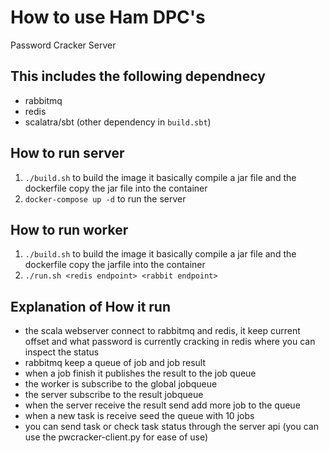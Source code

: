 # How to use Ham DPC's

Password Cracker Server

## This includes the following dependnecy

* rabbitmq
* redis
* scalatra/sbt (other dependency in `build.sbt`)

## How to run server

1. `./build.sh` to build the image it basically compile a jar file and the dockerfile copy the jar
file into the container
2. `docker-compose up -d` to run the server

## How to run worker
1. `./build.sh` to build the image it basically compile a jar file and the dockerfile copy the jarfile into the container
2. `./run.sh <redis endpoint> <rabbit endpoint>`

## Explanation of How it run

* the scala webserver connect to rabbitmq and redis, it keep current offset and what password is currently cracking in redis where you can inspect the status
* rabbitmq keep a queue of job and job result
* when a job finish it publishes the result to the job queue
* the worker is subscribe to the global jobqueue
* the server subscribe to the result jobqueue
* when the server receive the result send add more job to the queue
* when a new task is receive seed the queue with 10 jobs
* you can send task or check task status through the server api (you can use the pwcracker-client.py for ease of use)

 